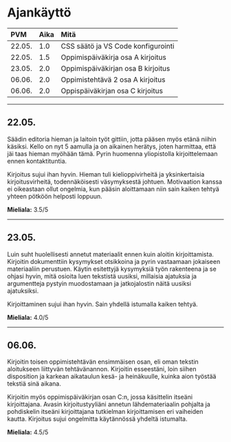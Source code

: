 # Ajankäyttö

PVM  | Aika  | Mitä
:----| :---- | :----
22.05. | 1.0 | CSS säätö ja VS Code konfigurointi
22.05. | 1.5 | Oppimispäiväkirja osa A kirjoitus
23.05. | 2.0 | Oppimispäiväkirjan osa B kirjoitus
06.06. | 2.0 | Oppimistehtävä 2 osa A kirjoitus
06.06. | 2.0 | Oppispäiväkirjan osa C kirjoitus

---

## 22.05.
Säädin editoria hieman ja laitoin työt gittiin, jotta pääsen myös etänä niihin käsiksi. Kello on nyt 5 aamulla ja on aikainen herätys, joten harmittaa, että jäi taas hieman myöhään tämä. Pyrin huomenna yliopistolla kirjoittelemaan ennen kontaktituntia.

Kirjoitus sujui ihan hyvin. Hieman tuli kielioppivirheitä ja yksinkertaisia kirjoitusvirheitä, todennäköisesti väsymyksestä johtuen. Motivaation kanssa ei oikeastaan ollut ongelmia, kun pääsin aloittamaan niin sain kaiken tehtyä yhteen pötköön helposti loppuun.

__Mieliala:__ 3.5/5

---

## 23.05.
Luin suht huolellisesti annetut materiaalit ennen kuin aloitin kirjoittamista. Kirjoitin dokumenttiin kysymykset otsikkoina ja pyrin vastaamaan jokaiseen materiaaliin perustuen. Käytin esitettyjä kysymyksiä työn rakenteena ja se ohjasi hyvin, mitä osioita luen tekstistä uusiksi, millaisia ajatuksia ja argumentteja pystyin muodostamaan ja jatkojalostin näitä uusiksi ajatuksiksi.

Kirjoittaminen sujui ihan hyvin. Sain yhdellä istumalla kaiken tehtyä.

__Mieliala:__ 4.0/5

---

## 06.06.
Kirjoitin toisen oppimistehtävän ensimmäisen osan, eli oman tekstin aloitukseen liittyvän tehtävänannon. Kirjoitin esseestäni, loin siihen disposition ja karkean aikataulun kesä- ja heinäkuulle, kuinka aion työstää tekstiä sinä aikana.

Kirjoitin myös oppimispäiväkirjan osan C:n, jossa käsittelin itseäni kirjoittajana. Avasin kirjoitustyyliäni annetun lähdemateriaalin pohjalta ja pohdiskelin itseäni kirjoittajana tutkielman kirjoittamisen eri vaiheiden kautta. Kirjoitus sujui ongelmitta käytännössä yhdeltä istumalta.

__Mieliala:__ 4.5/5